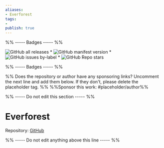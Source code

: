 ```yaml
---
aliases:
- Everforest
tags: 
- 
publish: true
---
```


%% ----- Badges ----- %%

![GitHub all releases](https://img.shields.io/github/downloads/mrglitchbyte/obsidian_everforest/total?color=573E7A&logo=github&style=for-the-badge) * ![GitHub manifest version](https://img.shields.io/github/manifest-json/v/mrglitchbyte/obsidian_everforest?color=573E7A&logo=github&style=for-the-badge) * ![GitHub issues by-label](https://img.shields.io/github/issues/mrglitchbyte/obsidian_everforest/help%20wanted?color=573E7A&logo=github&style=for-the-badge) * ![GitHub Repo stars](https://img.shields.io/github/stars/mrglitchbyte/obsidian_everforest?color=573E7A&logo=github&style=for-the-badge)

%% ----- Badges ----- %%

%% Does the repository or author have any sponsoring links? Uncomment the next line and add them below. If they don't, please delete the placeholder tag. %%
%%Sponsor this work: #placeholder/author%%

%% ----- Do not edit this section ----- %%

# Everforest

Repository: [GitHub](https://github.com/mrglitchbyte/obsidian_everforest)



%% ----- Do not edit anything above this line ----- %% 
